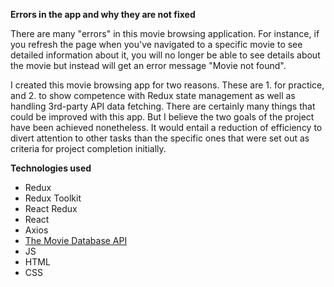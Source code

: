 **Errors in the app and why they are not fixed**

There are many "errors" in this movie browsing application. For instance, if you refresh the page when you've navigated to a specific movie to see detailed information about it, you will no longer be able to see details about the movie but instead will get an error message "Movie not found".

I created this movie browsing app for two reasons. These are 1. for practice, and 2. to show competence with Redux state management as well as handling 3rd-party API data fetching. There are certainly many things that could be improved with this app. But I believe the two goals of the project have been achieved nonetheless. It would entail a reduction of efficiency to divert attention to other tasks than the specific ones that were set out as criteria for project completion initially.

**Technologies used**
- Redux
- Redux Toolkit
- React Redux
- React 
- Axios
- [The Movie Database API](https://developers.themoviedb.org/3)
- JS
- HTML
- CSS
